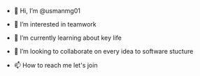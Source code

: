 - 👋 Hi, I’m @usmanmg01
- 👀 I’m interested in teamwork 
- 🌱 I’m currently learning about key life
- 💞️ I’m looking to collaborate on every idea to software stucture

- 📫 How to reach me let's join 

<!---
usmanmg01/usmanmg01 is a ✨ special ✨ repository because its `README.md` (this file) appears on your GitHub profile.
You can click the Preview link to take a look at your changes.
--->

